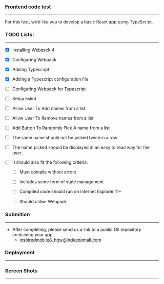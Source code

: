 ### Frontend code test
------

For this test, we’d like you to develop a basic React app using TypeScript.


### TODO Lists:
------

* [x] Installing Webpack 4
* [x] Configuring Webpack
* [x] Adding Typescript
* [x] Adding a Typescript configuration file
* [ ] Configuring Webpack for Typescript
* [ ] Setup eslint
* [ ] Allow User To Add names from a list
* [ ] Allow User To Remove names from a list
* [ ] Add Button To Randomly Pick A name from a list
* [ ] The same name should not be picked twice in a row
* [ ] The name picked should be displayed in an easy to read way for the user.

* [ ] It should also fit the following criteria:
    * [ ] Must compile without errors
    * [ ] Includes some form of state management
    * [ ] Compiled code should run on Internet Explorer 11+
    * [ ] Should utilise Webpack


### Submition
-------

* After completing, please send us a link to a public Git repository containing your app.
    * inspiredmobile8_hqw@indeedemail.com

### Deployment
------

### Screen Shots
------